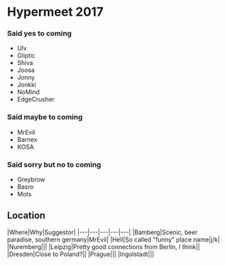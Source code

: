 <!-- TITLE: Home -->
<!-- SUBTITLE: A quick summary of Home -->

# Hypermeet 2017

### Said yes to coming

* Ulv
* Gliptic
* Shiva
* Joosa
* Jonny
* Jonkki
* NoMind
* EdgeCrusher
 
 
### Said maybe to coming

* MrEvil
* Barnex
* KOSA

### Said sorry but no to coming

* Greybrow
* Basro
* Mots


## Location

|Where|Why|Suggestor|
|---|---|---|---|---|
|Bamberg|Scenic, beer paradise, southern germany|MrEvil|
|Hell|So called "funny" place name|j/k|
|Nuremberg|||
|Leipzig|Pretty good connections from Berlin, I think||
|Dresden|Close to Poland?||
|Prague|||
|Ingolstadt|||